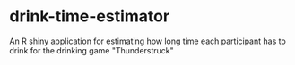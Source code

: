 # drink-time-estimator
An R shiny application for estimating how long time each participant has to drink for the drinking game "Thunderstruck" 
